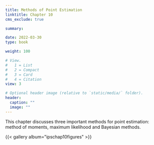 ```yaml
---
title: Methods of Point Estimation
linktitle: Chapter 10
cms_exclude: true

summary: 

date: 2022-03-30
type: book

weight: 100

# View.
#   1 = List
#   2 = Compact
#   3 = Card
#   4 = Citation
view: 3

# Optional header image (relative to `static/media/` folder).
header:
  caption: ""
  image: ""
---
```

<p>
This chapter discusses three important methods for  point estimation: method of moments, maximum likelihood and Bayesian methods.
<p>


{{< gallery album="ipschap10figures" >}}
